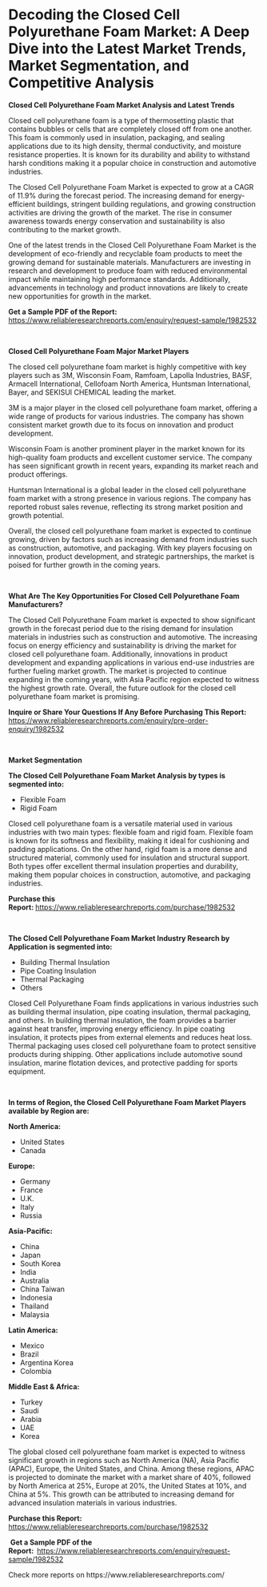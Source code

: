 <p><h1>Decoding the Closed Cell Polyurethane Foam Market: A Deep Dive into the Latest Market Trends, Market Segmentation, and Competitive Analysis</h1></p><p><strong>Closed Cell Polyurethane Foam Market Analysis and Latest Trends</strong></p>
<p><p>Closed cell polyurethane foam is a type of thermosetting plastic that contains bubbles or cells that are completely closed off from one another. This foam is commonly used in insulation, packaging, and sealing applications due to its high density, thermal conductivity, and moisture resistance properties. It is known for its durability and ability to withstand harsh conditions making it a popular choice in construction and automotive industries.</p><p>The Closed Cell Polyurethane Foam Market is expected to grow at a CAGR of 11.9% during the forecast period. The increasing demand for energy-efficient buildings, stringent building regulations, and growing construction activities are driving the growth of the market. The rise in consumer awareness towards energy conservation and sustainability is also contributing to the market growth.</p><p>One of the latest trends in the Closed Cell Polyurethane Foam Market is the development of eco-friendly and recyclable foam products to meet the growing demand for sustainable materials. Manufacturers are investing in research and development to produce foam with reduced environmental impact while maintaining high performance standards. Additionally, advancements in technology and product innovations are likely to create new opportunities for growth in the market.</p></p>
<p><strong>Get a Sample PDF of the Report:&nbsp;</strong> <a href="https://www.reliableresearchreports.com/enquiry/request-sample/1982532">https://www.reliableresearchreports.com/enquiry/request-sample/1982532</a></p>
<p>&nbsp;</p>
<p><strong>Closed Cell Polyurethane Foam Major Market Players</strong></p>
<p><p>The closed cell polyurethane foam market is highly competitive with key players such as 3M, Wisconsin Foam, Ramfoam, Lapolla Industries, BASF, Armacell International, Cellofoam North America, Huntsman International, Bayer, and SEKISUI CHEMICAL leading the market.</p><p>3M is a major player in the closed cell polyurethane foam market, offering a wide range of products for various industries. The company has shown consistent market growth due to its focus on innovation and product development.</p><p>Wisconsin Foam is another prominent player in the market known for its high-quality foam products and excellent customer service. The company has seen significant growth in recent years, expanding its market reach and product offerings.</p><p>Huntsman International is a global leader in the closed cell polyurethane foam market with a strong presence in various regions. The company has reported robust sales revenue, reflecting its strong market position and growth potential.</p><p>Overall, the closed cell polyurethane foam market is expected to continue growing, driven by factors such as increasing demand from industries such as construction, automotive, and packaging. With key players focusing on innovation, product development, and strategic partnerships, the market is poised for further growth in the coming years.</p></p>
<p>&nbsp;</p>
<p><strong>What Are The Key Opportunities For Closed Cell Polyurethane Foam Manufacturers?</strong></p>
<p><p>The Closed Cell Polyurethane Foam market is expected to show significant growth in the forecast period due to the rising demand for insulation materials in industries such as construction and automotive. The increasing focus on energy efficiency and sustainability is driving the market for closed cell polyurethane foam. Additionally, innovations in product development and expanding applications in various end-use industries are further fueling market growth. The market is projected to continue expanding in the coming years, with Asia Pacific region expected to witness the highest growth rate. Overall, the future outlook for the closed cell polyurethane foam market is promising.</p></p>
<p><strong>Inquire or Share Your Questions If Any Before Purchasing This Report:</strong> <a href="https://www.reliableresearchreports.com/enquiry/pre-order-enquiry/1982532">https://www.reliableresearchreports.com/enquiry/pre-order-enquiry/1982532</a></p>
<p>&nbsp;</p>
<p><strong>Market Segmentation</strong></p>
<p><strong>The Closed Cell Polyurethane Foam Market Analysis by types is segmented into:</strong></p>
<p><ul><li>Flexible Foam</li><li>Rigid Foam</li></ul></p>
<p><p>Closed cell polyurethane foam is a versatile material used in various industries with two main types: flexible foam and rigid foam. Flexible foam is known for its softness and flexibility, making it ideal for cushioning and padding applications. On the other hand, rigid foam is a more dense and structured material, commonly used for insulation and structural support. Both types offer excellent thermal insulation properties and durability, making them popular choices in construction, automotive, and packaging industries.</p></p>
<p><strong>Purchase this Report:&nbsp;</strong><a href="https://www.reliableresearchreports.com/purchase/1982532">https://www.reliableresearchreports.com/purchase/1982532</a></p>
<p>&nbsp;</p>
<p><strong>The Closed Cell Polyurethane Foam Market Industry Research by Application is segmented into:</strong></p>
<p><ul><li>Building Thermal Insulation</li><li>Pipe Coating Insulation</li><li>Thermal Packaging</li><li>Others</li></ul></p>
<p><p>Closed Cell Polyurethane Foam finds applications in various industries such as building thermal insulation, pipe coating insulation, thermal packaging, and others. In building thermal insulation, the foam provides a barrier against heat transfer, improving energy efficiency. In pipe coating insulation, it protects pipes from external elements and reduces heat loss. Thermal packaging uses closed cell polyurethane foam to protect sensitive products during shipping. Other applications include automotive sound insulation, marine flotation devices, and protective padding for sports equipment.</p></p>
<p>&nbsp;</p>
<p><strong>In terms of Region, the Closed Cell Polyurethane Foam Market Players available by Region are:</strong></p>
<p>
    <p> <strong> North America: </strong>
        <ul>
            <li>United States</li>
            <li>Canada</li>
        </ul>
        </p> 
    <p> <strong> Europe: </strong>
        <ul>
            <li>Germany</li>
            <li>France</li>
            <li>U.K.</li>
            <li>Italy</li>
            <li>Russia</li>
        </ul>
        </p> 
    <p> <strong> Asia-Pacific: </strong>
        <ul>
            <li>China</li>
            <li>Japan</li>
            <li>South Korea</li>
            <li>India</li>
            <li>Australia</li>
            <li>China Taiwan</li>
            <li>Indonesia</li>
            <li>Thailand</li>
            <li>Malaysia</li>
        </ul>
        </p> 
    <p> <strong> Latin America: </strong>
        <ul>
            <li>Mexico</li>
            <li>Brazil</li>
            <li>Argentina Korea</li>
            <li>Colombia</li>
        </ul>
        </p> 
    <p> <strong> Middle East & Africa: </strong>
        <ul>
            <li>Turkey</li>
            <li>Saudi</li>
            <li>Arabia</li>
            <li>UAE</li>
            <li>Korea</li>
        </ul>
    </p>
    </p>
<p><p>The global closed cell polyurethane foam market is expected to witness significant growth in regions such as North America (NA), Asia Pacific (APAC), Europe, the United States, and China. Among these regions, APAC is projected to dominate the market with a market share of 40%, followed by North America at 25%, Europe at 20%, the United States at 10%, and China at 5%. This growth can be attributed to increasing demand for advanced insulation materials in various industries.</p></p>
<p><strong>Purchase this Report: </strong><a href="https://www.reliableresearchreports.com/purchase/1982532">https://www.reliableresearchreports.com/purchase/1982532</a></p>
<p>&nbsp;<strong>Get a Sample PDF of the Report:&nbsp;&nbsp;</strong><a href="https://www.reliableresearchreports.com/enquiry/request-sample/1982532">https://www.reliableresearchreports.com/enquiry/request-sample/1982532</a></p>
<p><strong></strong></p>
<p>Check more reports on https://www.reliableresearchreports.com/</p>